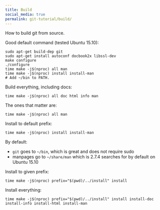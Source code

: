 ```yaml
---
title: Build
social_media: true
permalink: git-tutorial/build/
---
```


How to build git from source.

Good default command (tested Ubuntu 15.10):

    sudo apt-get build-dep git
    sudo apt-get install autoconf docbook2x libssl-dev
    make configure
    ./configure
    time make -j$(nproc) all man
    time make -j$(nproc) install install-man
    # Add ~/bin to PATH.

Build everything, including docs:

    time make -j$(nproc) all doc html info man

The ones that matter are:

    time make -j$(nproc) all man

Install to default prefix:

    time make -j$(nproc) install install-man

By default:

- `git` goes to `~/bin`, which is great and does not require sudo
- manpages go to `~/share/man` which is 2.7.4 searches for by default on Ubuntu 15.10

Install to given prefix:

    time make -j$(nproc) prefix="$(pwd)/../install" install

Install everything:

	time make -j$(nproc) prefix="$(pwd)/../install" install install-doc install-info install-html install-man
